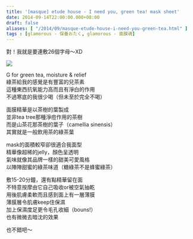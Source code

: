 ```yaml
---
title: '[masque] etude house - I need you, green tea! mask sheet'
date: 2014-09-14T22:00:00.000+08:00
draft: false
aliases: [ "/2014/09/masque-etude-house-i-need-you-green-tea.html" ]
tags : [glamorous - 保養おたく, glamorous - 面膜魂]
---
```


對！我就是要連敷26個字母～XD  

![](/images/etudehouseg.jpg)

G for green tea, moisture & relief  
綠茶給我的感覺是有豐富的兒茶素  
這種東西抗氧能力高而且有淨白的作用  
不過寒底的我很少喝（但未至於完全不喝）  
  
面膜精華是以茶樹的葉製成  
並非tea tree那種淨痘作用的茶樹  
而是山茶花那茶樹的葉子（camellia sinensis）  
其實就是一般飲用茶的綠茶葉  
  
mask的面積較窄卻很適合我面型  
精華像超稀的jelly，顏色呈透明  
氣味就像其品牌一樣的甜美可愛風格  
以陣陣甜蜜的綠茶味道（糖綠茶不是蜂蜜綠茶）  
  
敷15-20分鐘，還有點精華留在面  
不特意按摩由它自己吸收or被空氣抽乾  
用後肌膚柔軟而且感到面上有一層薄膜  
薄膜層令肌膚keep住保濕  
加上保濕度足更令毛孔收細（bouns!）  
也有微微去暗沈的效果  
  
也不錯吧～
